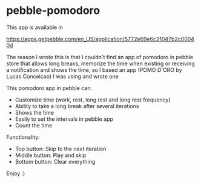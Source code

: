 # pebble-pomodoro

This app is available in 

https://apps.getpebble.com/en_US/application/5772e69e6c21047b2c00040d

The reason I wrote this is that I couldn't find an app of pomodoro in pebble store that allows long breaks, memorize the time when existing or receiving a notification and shows the time, so I based an app (POMO D'ORO by Lucas Conceicao) I was using and wrote one

This pomodoro app in pebble can:

- Customize time (work, rest, long rest and long rest frequency)
- Ability to take a long break after several iterations
- Shows the time
- Easily to set the intervals in pebble app
- Count the time


Functionality: 
- Top button: Skip to the next iteration
- Middle button: Play and skip
- Bottom button: Clear everything 


Enjoy :) 
